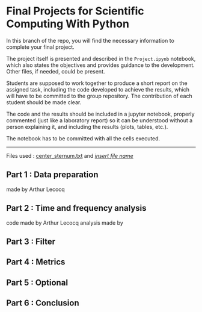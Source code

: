 # Final Projects for Scientific Computing With Python

In this branch of the repo, you will find the necessary information to complete your final project.

The project itself is presented and described in the `Project.ipynb` notebook, which also states the objectives and provides guidance to the development.
Other files, if needed, could be present.

Students are supposed to work together to produce a short report on the assigned task, including the code developed to achieve the results, which will have to be committed to the group repository. The contribution of each student should be made clear.

The code and the results should be included in a jupyter notebook, properly commented (just like a laboratory report) so it can be understood without a person explaining it, and including the results (plots, tables, etc.).

The notebook has to be committed with all the cells executed.

___

Files used : [center_sternum.txt](/data/center_sternum.txt) and [*insert file name*](/data/)

## Part 1 : Data preparation
made by Arthur Lecocq
## Part 2 : Time and frequency analysis
code made by Arthur Lecocq
analysis made by
## Part 3 : Filter

## Part 4 : Metrics

## Part 5 : Optional

## Part 6 : Conclusion